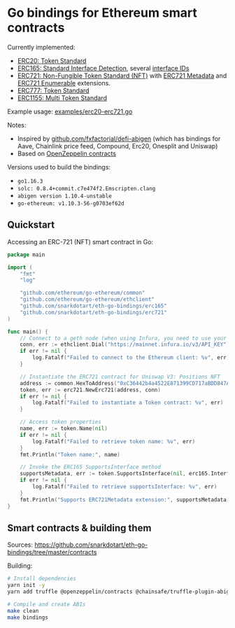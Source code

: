 # Go bindings for Ethereum smart contracts

Currently implemented:

* [ERC20: Token Standard](https://eips.ethereum.org/EIPS/eip-20)
* [ERC165: Standard Interface Detection](https://eips.ethereum.org/EIPS/eip-165), several [interface IDs](https://github.com/snarkdotart/eth-go-bindings/blob/master/erc165/interfaceids.go)
* [ERC721: Non-Fungible Token Standard (NFT)](https://eips.ethereum.org/EIPS/eip-721) with [ERC721 Metadata](https://docs.openzeppelin.com/contracts/4.x/api/token/erc721#IERC721Metadata) and [ERC721 Enumerable](https://docs.openzeppelin.com/contracts/4.x/api/token/erc721#IERC721Enumerable) extensions.
* [ERC777: Token Standard](https://eips.ethereum.org/EIPS/eip-777)
* [ERC1155: Multi Token Standard](https://eips.ethereum.org/EIPS/eip-1155)

Example usage: [examples/erc20-erc721.go](https://github.com/snarkdotart/eth-go-bindings/blob/master/examples/erc20-erc721.go)

Notes:

* Inspired by [github.com/fxfactorial/defi-abigen](https://github.com/fxfactorial/defi-abigen) (which has bindings for Aave, Chainlink price feed, Compound, Erc20, Onesplit and Uniswap)
* Based on [OpenZeppelin contracts](https://docs.openzeppelin.com/contracts/4.x/)

Versions used to build the bindings:

* `go1.16.3`
* `solc: 0.8.4+commit.c7e474f2.Emscripten.clang`
* `abigen version 1.10.4-unstable`
* `go-ethereum: v1.10.3-56-g0703ef62d`


## Quickstart

Accessing an ERC-721 (NFT) smart contract in Go:

```go
package main

import (
    "fmt"
    "log"

    "github.com/ethereum/go-ethereum/common"
    "github.com/ethereum/go-ethereum/ethclient"
    "github.com/snarkdotart/eth-go-bindings/erc165"
    "github.com/snarkdotart/eth-go-bindings/erc721"
)

func main() {
    // Connect to a geth node (when using Infura, you need to use your own API key)
    conn, err := ethclient.Dial("https://mainnet.infura.io/v3/API_KEY")
    if err != nil {
        log.Fatalf("Failed to connect to the Ethereum client: %v", err)
    }

    // Instantiate the ERC721 contract for Uniswap V3: Positions NFT
    address := common.HexToAddress("0xC36442b4a4522E871399CD717aBDD847Ab11FE88")
    token, err := erc721.NewErc721(address, conn)
    if err != nil {
        log.Fatalf("Failed to instantiate a Token contract: %v", err)
    }

    // Access token properties
    name, err := token.Name(nil)
    if err != nil {
        log.Fatalf("Failed to retrieve token name: %v", err)
    }
    fmt.Println("Token name:", name)

    // Invoke the ERC165 SupportsInterface method
    supportsMetadata, err := token.SupportsInterface(nil, erc165.InterfaceIdErc721Metadata)
    if err != nil {
        log.Fatalf("Failed to retrieve supportsInterface: %v", err)
    }
    fmt.Println("Supports ERC721Metadata extension:", supportsMetadata)
}
```

## Smart contracts & building them

Sources: https://github.com/snarkdotart/eth-go-bindings/tree/master/contracts

Building:

```bash
# Install dependencies
yarn init -y
yarn add truffle @openzeppelin/contracts @chainsafe/truffle-plugin-abigen

# Compile and create ABIs
make clean
make bindings
```
